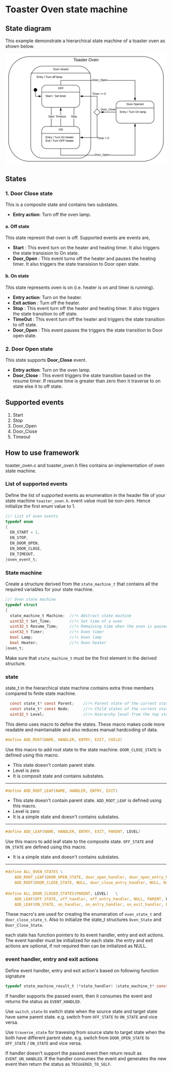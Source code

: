 Toaster Oven state machine
==========================

## State diagram
This example demonstrate a hierarchical state machine of a toaster oven as shown below.

![Toaster oven: Hierarchical state machine](docs/Toaster_oven.svg)

## States
### 1. Door Close state
This is a composite state and contains two substates.
- **Entry action**: Turn off the oven lamp.

#### a. Off state
This state represnt that oven is off. Supported events are events are,
- **Start**     : This event turn on the heater and heating timer.
                  It also triggers the state transision to On state.
- **Door_Open** : This event turns off the heater and pauses the heating timer.
                  It also triggers the state transision to Door open state.

#### b. On state
This state represents oven is on (i.e. heater is on and timer is running).
- **Entry action**: Turn on the heater.
- **Exit action** : Turn off the heater.
- **Stop**        : This event turn off the heater and heating timer.
                    It also triggers the state transition to off state.
- **TimeOut**     : This event turn off the heater and triggers the state transition to off state.
- **Door_Open**   : This event pauses the triggers the state transition to Door open state.

### 2. Door Open state
This state supports **Door_Close** event.
- **Entry action**: Turn on the oven lamp.
- **Door_Close**  : This event triggers the state transition based on the resume timer.
                   If resume time is greater than zero then it traverse to on state else it to off state.

## Supported events
1. Start
2. Stop
3. Door_Open
4. Door_Close
5. Timeout

## How to use framework

toaster_oven.c and toaster_oven.h files contains an implementation of oven state machine.

### List of supported events

Define the list of supported events as enumeration in the header file of your state machine `toaster_oven.h`.
event value must be non-zero. Hence initialize the first enum value to 1.
```C
//! List of oven events
typedef enum
{
  EN_START = 1,
  EN_STOP,
  EN_DOOR_OPEN,
  EN_DOOR_CLOSE,
  EN_TIMEOUT,
}oven_event_t;
```

### State machine

Create a structure derived from the `state_machine_t` that contains all the required variables for your state machine.

```C
//! Oven state machine
typedef struct
{
  state_machine_t Machine;  //!< Abstract state machine
  uint32_t Set_Time;        //!< Set time of a oven
  uint32_t Resume_Time;     //!< Remaining time when the oven is paused
  uint32_t Timer;           //!< Oven timer
  bool Lamp;                //!< Oven lamp
  bool Heater;              //!< Oven heater
}oven_t;
```
Make sure that `state_machine_t` must be the first element in the derived structure.

### state

state_t in the hierarchical state machine contains extra three members compared to finite state machine.
```C
  const state_t* const Parent;    //!< Parent state of the current state.
  const state_t* const Node;      //!< Child states of the current state.
  uint32_t Level;                 //!< Hierarchy level from the top state.
```

This demo uses macro to define the states. These macro makes code more readable and maintainable
and also reduces manual hardcoding of data.

```C
#define ADD_ROOT(NAME, HANDLER, ENTRY, EXIT, CHILD)
```
Use this macro to add root state to the state machine. `DOOR_CLOSE_STATE` is defined using this macro.
  - This state doesn't contain parent state.
  - Level is zero
  - It is composit state and contains substates.
---

```C
#define ADD_ROOT_LEAF(NAME, HANDLER, ENTRY, EXIT)
```
  - This state doesn't contain parent state. `ADD_ROOT_LEAF` is defined using this macro.
  - Level is zero
  - It is a simple state and doesn't contains substates.
---

```C
#define ADD_LEAF(NAME, HANDLER, ENTRY, EXIT, PARENT, LEVEL)
```
Use this macro to add leaf state to the composite state. `OFF_STATE` and `ON_STATE` are defined using this macro.
  - It is a simple state and doesn't contains substates.
---

```C
#define ALL_OVEN_STATES	\
	ADD_ROOT_LEAF(DOOR_OPEN_STATE, door_open_handler, door_open_entry_handler, NULL)	\
	ADD_ROOT(DOOR_CLOSE_STATE, NULL, door_close_entry_handler, NULL, Door_Close_State) \

#define ALL_DOOR_CLOSED_STATES(PARENT, LEVEL)	\
	ADD_LEAF(OFF_STATE, off_handler, off_entry_handler, NULL, PARENT, LEVEL)	\
	ADD_LEAF(ON_STATE, on_handler, on_entry_handler, on_exit_handler, PARENT, LEVEL)
```

These macro's are used for creating the enumeration of `oven_state_t` and `door_close_state_t`.
Also to initialize the state_t structures `Oven_State` and `Door_Close_State`.

each state has function pointers to its event handler, entry and exit actions.
The event handler must be initialized for each state.
the entry and exit actions are optional, if not required then can be initialized as NULL.

### event handler, entry and exit actions

Define event handler, entry and exit action's based on following function signature
```C
typedef state_machine_result_t (*state_handler) (state_machine_t* const state);
```

If handler supports the passed event, then it consumes the event and returns the status as `EVENT_HANDLED`.

Use `switch_state` to switch state when the source state and target state have same parent state.
e.g. switch from `OFF_STATE` to `ON_STATE` and vice versa.

Use `traverse_state` for travesing from source state to target state when the both have different parent state.
e.g. switch from `DOOR_OPEN_STATE` to `OFF_STATE` / `ON_STATE` and vice versa.

If handler doesn't support the passed event then return result as `EVENT_UN_HANDLED`.
If the handler consumes the event and generates the new event then return the status as `TRIGGERED_TO_SELF`.

